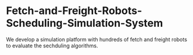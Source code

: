 # Fetch-and-Freight-Robots-Scheduling-Simulation-System
We develop a simulation platform with hundreds of fetch and freight robots to evaluate the sechduling algorithms. 
